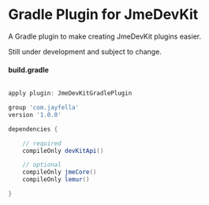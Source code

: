 Gradle Plugin for JmeDevKit
===

A Gradle plugin to make creating JmeDevKit plugins easier.

Still under development and subject to change.

#### build.gradle
```groovy

apply plugin: JmeDevKitGradlePlugin

group 'com.jayfella'
version '1.0.0'

dependencies {

    // required
    compileOnly devKitApi()

    // optional
    compileOnly jmeCore()
    compileOnly lemur()

}

```
